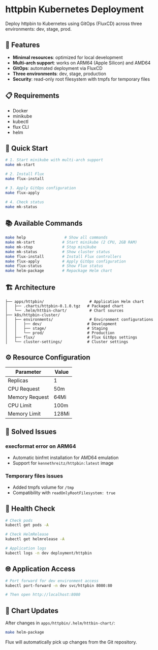 # httpbin Kubernetes Deployment

Deploy httpbin to Kubernetes using GitOps (FluxCD) across three environments: dev, stage, prod.

## 🎯 Features

- **Minimal resources**: optimized for local development
- **Multi-arch support**: works on ARM64 (Apple Silicon) and AMD64
- **GitOps**: automated deployment via FluxCD
- **Three environments**: dev, stage, production
- **Security**: read-only root filesystem with tmpfs for temporary files

## 📋 Requirements

- Docker
- minikube
- kubectl
- flux CLI
- helm

## 🚀 Quick Start

```bash
# 1. Start minikube with multi-arch support
make mk-start

# 2. Install Flux
make flux-install

# 3. Apply GitOps configuration
make flux-apply

# 4. Check status
make mk-status
```

## 📚 Available Commands

```bash
make help                 # Show all commands
make mk-start            # Start minikube (2 CPU, 2GB RAM)
make mk-stop             # Stop minikube
make mk-status           # Show cluster status
make flux-install        # Install Flux controllers
make flux-apply          # Apply GitOps configuration
make flux-status         # Show Flux status
make helm-package        # Repackage Helm chart
```

## 🏗️ Architecture

```
├── apps/httpbin/                    # Application Helm chart
│   ├── .charts/httpbin-0.1.0.tgz   # Packaged chart
│   └── .helm/httbin-chart/          # Chart sources
├── k8s/httpbin-cluster/
│   ├── environments/                # Environment configurations
│   │   ├── dev/                    # Development
│   │   ├── stage/                  # Staging  
│   │   └── prod/                   # Production
│   ├── flux/                       # Flux GitOps settings
│   └── cluster-settings/           # Cluster settings
```

## ⚙️ Resource Configuration

| Parameter | Value |
|----------|-------|
| Replicas | 1 |
| CPU Request | 50m |
| Memory Request | 64Mi |
| CPU Limit | 100m |
| Memory Limit | 128Mi |

## 🔧 Solved Issues

### execformat error on ARM64
- Automatic binfmt installation for AMD64 emulation
- Support for `kennethreitz/httpbin:latest` image

### Temporary files issues
- Added tmpfs volume for `/tmp`
- Compatibility with `readOnlyRootFilesystem: true`

## 📍 Health Check

```bash
# Check pods
kubectl get pods -A

# Check HelmRelease
kubectl get helmrelease -A

# Application logs
kubectl logs -n dev deployment/httpbin
```

## 🌐 Application Access

```bash
# Port forward for dev environment access
kubectl port-forward -n dev svc/httpbin 8080:80

# Then open http://localhost:8080
```

## 🔄 Chart Updates

After changes in `apps/httpbin/.helm/httbin-chart/`:

```bash
make helm-package
```

Flux will automatically pick up changes from the Git repository.